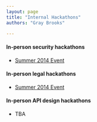 ```yaml
---
layout: page
title: "Internal Hackathons"
authors: "Gray Brooks"

---
```


#### In-person security hackathons  
 * [Summer 2014 Event](https://github.com/18F/API-All-the-X/wiki/Summer-2014-API-Security-Hackathon)  

#### In-person legal hackathons   
 * [Summer 2014 Event](https://github.com/18F/API-All-the-X/wiki/Summer-2014-API-Legal-Issues-Hackathon)  

#### In-person API design hackathons 
 * TBA 
